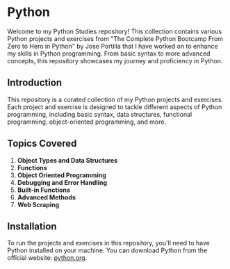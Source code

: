 # Python

Welcome to my Python Studies repository! This collection contains various Python projects and exercises from "The Complete Python Bootcamp From Zero to Hero in Python" by Jose Portilla that I have worked on to enhance my skills in Python programming. From basic syntax to more advanced concepts, this repository showcases my journey and proficiency in Python.

## Introduction
This repository is a curated collection of my Python projects and exercises. Each project and exercise is designed to tackle different aspects of Python programming, including basic syntax, data structures, functional programming, object-oriented programming, and more.

## Topics Covered
1. **Object Types and Data Structures**
2. **Functions**
3. **Object Oriented Programming**
4. **Debugging and Error Handling**
5. **Built-in Functions**
6. **Advanced Methods**
7. **Web Scraping**

## Installation
To run the projects and exercises in this repository, you'll need to have Python installed on your machine. You can download Python from the official website: [python.org](https://www.python.org/).


